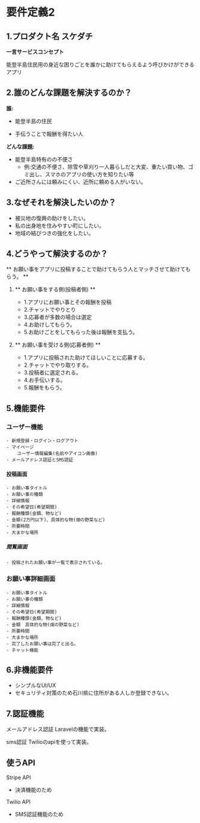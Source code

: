 # 要件定義2

## 1.プロダクト名  スケダチ

**一言サービスコンセプト**

能登半島住民用の身近な困りごとを誰かに助けてもらえるよう呼びかけができるアプリ

## 2.誰のどんな課題を解決するのか？
**誰:**
- 能登半島の住民

- 手伝うことで報酬を得たい人

**どんな課題:**
- 能登半島特有のの不便さ
   - 例:交通の不便さ、除雪や草刈り一人暮らしだと大変、重たい買い物、ゴミ出し、スマホのアプリの使い方を知りたい等 
- ご近所さんには頼みにくい、近所に頼める人がいない。

## 3.なぜそれを解決したいのか？  
- 被災地の復興の助けをしたい。  
- 私の出身地を住みやすい町にしたい。
- 地域の結びつきの強化をしたい。

## 4.どうやって解決するのか？

** お願い事をアプリに投稿することで助けてもらう人とマッチさせて助けてもらう。 **

1. ** お願い事をする側(投稿者側) **
    - 1.アプリにお願い事とその報酬を投稿
    - 2.チャットでやりとり
    - 3.応募者が多数の場合は選定 
    - 4.お助けしてもらう。
    - 5.お助けごとをしてもらった後は報酬を支払う。

2. ** お願い事を受ける側(応募者側) **
    - 1.アプリに投稿された助けてほしいことに応募する。
    - 2.チャットでやり取りする。
    - 3.投稿者に選定される。
    - 4.お手伝いする。
    - 5.報酬をもらう。


## 5.機能要件

### ユーザー機能
    - 新規登録・ログイン・ログアウト
    - マイページ
        ユーザー情報編集(名前やアイコン画像)
    - メールアドレス認証とSMS認証
     
#### 投稿画面
    - お願い事タイトル
    - お願い事の種類
    - 詳細情報
    - その希望日(希望期間)
    - 報酬種類(金額、物など)
    - 金額(2万円以下)、具体的な物(畑の野菜など)
    - 所要時間
    - 大まかな場所

##### 閲覧画面
    - 投稿されたお願い事が一覧で表示されている。

### お願い事詳細画面
    - お願い事タイトル
    - お願い事の種類
    - 詳細情報
    - その希望日(希望期間)
    - 報酬種類(金額、物など)
    - 金額　具体的な物(畑の野菜など)
    - 所要時間
    - 大まかな場所
    - 完了したお願い事は完了と出る。
    - チャット機能

## 6.非機能要件
- シンプルなUI/UX
- セキュリティ対策のため石川県に住所がある人しか登録できない。
## 7.認証機能
メールアドレス認証 Laravelの機能で実装。

sms認証 Twilioのapiを使って実装。

## 使うAPI
Stripe API
   - 決済機能のため
     
Twilio API
   - SMS認証機能のため
